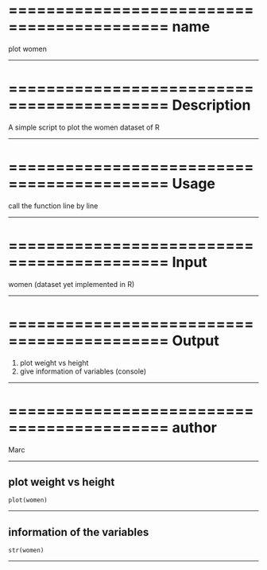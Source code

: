 ===========================================
**name**
===========================================

plot women
***


===========================================
**Description**
===========================================


A simple script to plot the women dataset of R
***

===========================================
**Usage**
===========================================


call the function line by line
***

===========================================
**Input**
===========================================


women (dataset yet implemented in R)
***

===========================================
**Output**
===========================================


1. plot weight vs height
2. give information of variables (console)

***

===========================================
**author**
===========================================


Marc
***



**plot weight vs height**
-------------------------------------------

```{r}
plot(women)
```
***

**information of the variables**
-------------------------------------------


```{r}
str(women)
```
***





